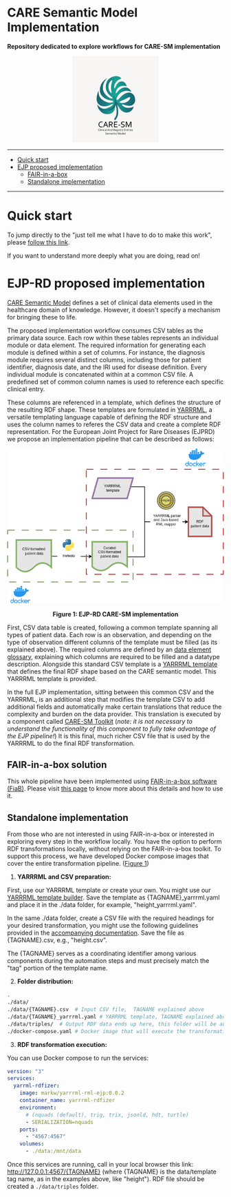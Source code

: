 # CARE Semantic Model Implementation
**Repository dedicated to explore workflows for CARE-SM implementation**

<p align="center"> 
	<img src="https://raw.githubusercontent.com/CARE-SM/CARE-Semantic-Model/main/images/CARE-SM_logo.png"width="200" height="200"> 
<p align="center" > </p> 

<hr>

* [Quick start](#quick-start)
* [EJP proposed implementation](#ejp-rd-proposed-implementation)
    * [FAIR-in-a-box](#fair-in-a-box-solution)
    * [Standalone implementation](#standalone-implementation)

<hr>

# Quick start
To jump directly to the "just tell me what I have to do to make this work", please [follow this link](https://github.com/ejp-rd-vp/FiaB/tree/main/CDE%20Version2%20Models%20FiaB).

If you want to understand more deeply what you are doing, read on!

# EJP-RD proposed implementation

[CARE Semantic Model](https://github.com/CARE-SM/CARE-Semantic-Model) defines a set of clinical data elements used in the healthcare domain of knowledge. However, it doesn't specify a mechanism for bringing these to life. 

The proposed implementation workflow consumes CSV tables as the primary data source. Each row within these tables represents an individual module or data element. The required information for generating each module is defined within a set of columns. For instance, the diagnosis module requires several distinct columns, including those for patient identifier, diagnosis date, and the IRI used for disease definition. Every individual module is concatenated within at a common CSV file. A predefined set of common column names is used to reference each specific clinical entry.

These columns are referenced in a template, which defines the structure of the resulting RDF shape. These templates are formulated in [YARRRML](https://rml.io/yarrrml/spec/), a versatile templating language capable of defining the RDF structure and uses  the column names to referes the CSV data and create a complete RDF representation. For the European Joint Project for Rare Diseases (EJPRD) we propose an implementation pipeline that can be described as follows:


<p align="center"> 
	<img src="/EJP_CARESM_workflow.png"> 
<p align="center" ><b>Figure 1: EJP-RD CARE-SM implementation </b></p>


First, CSV data table is created, following a common template spanning all types of patient data. Each row is an observation, and depending on the type of observation different columns of the template must be filled (as its explained above). The required columns are defined by an [data element glossary](/CSV/doc/), explaining which columns are required to be filled and a datatype description. Alongside this standard CSV template is a [YARRRML template](/YARRRML/) that defines the final RDF shape based on the CARE semantic model. This YARRRML template is provided.

In the full EJP implementation, sitting between this common CSV and the YARRRML, is an additional step that modifies the template CSV to add additional fields and automatically make certain translations that reduce the complexity and burden on the data provider.  This translation is executed by a component called [CARE-SM Toolkit](https://github.com/CARE-SM/CARE-SM-Toolkit) (_note: it is not necessary to understand the functionality of this component to fully take advantage of the EJP pipeline!_) It is this final, much richer CSV file that is used by the YARRRML to do the final RDF transformation. 

## FAIR-in-a-box solution

This whole pipeline have been implemented using [FAIR-in-a-box software (FiaB)](https://github.com/ejp-rd-vp/FiaB). Please visit [this page](https://github.com/ejp-rd-vp/FiaB/tree/main/CDE%20Version2%20Models%20FiaB) to know more about this details and how to use it.

## Standalone implementation

From those who are not interested in using FAIR-in-a-box or interested in exploring every step in the workflow locally. You have the option to perform RDF transformations locally, without relying on the FAIR-in-a-box toolkit. To support this process, we have developed Docker compose images that cover the entire transformation pipeline. ([Figure 1]())

1) **YARRRML and CSV preparation:**

First, use our YARRRML template or create your own. You might use our [YARRRML template builder](https://github.com/pabloalarconm/EMbuilder). Save the template as {TAGNAME}_yarrrml.yaml and place it in the ./data folder, for example, "height_yarrrml.yaml".

In the same ./data folder, create a CSV file with the required headings for your desired transformation, you might use the following guidelines provided in the [accompanying documentation](/CSV/doc/). Save the file as {TAGNAME}.csv, e.g., "height.csv". 

The {TAGNAME} serves as a coordinating identifier among various components during the automation steps and must precisely match the "tag" portion of the template name.

2) **Folder distribution:**
```bash
.
./data/
./data/{TAGNAME}.csv  # Input CSV file,  TAGNAME explained above
./data/{TAGNAME}_yarrrml.yaml # YARRRML template, TAGNAME explained above
./data/triples/  # Output RDF data ends up here, this folder will be automatically created.
./docker-compose.yaml # Docker image that will execute the transformation (see step 3 below)
```

3) **RDF transformation execution:**

You can use Docker compose to run the services:

```yaml
version: "3"
services:
  yarrml-rdfizer:
    image: markw/yarrrml-rml-ejp:0.0.2
    container_name: yarrrml-rdfizer
    environment:
      # (nquads (default), trig, trix, jsonld, hdt, turtle)
      - SERIALIZATION=nquads
    ports:
      - "4567:4567"
    volumes:
      - ./data:/mnt/data
```

Once this services are running, call in your local browser this link: http://127.0.0.1:4567/{TAGNAME} (where {TAGNAME} is the data/template tag name, as in the examples above, like "height"). RDF file should be created a `./data/triples` folder.
